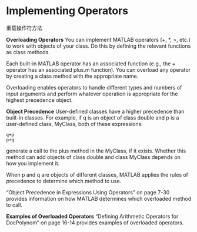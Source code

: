 # Implementing Operators

重载操作符方法

**Overloading Operators**
You can implement MATLAB operators (+, *, >, etc.) to work with objects of your class. Do this by defining the relevant functions as class methods.

Each built-in MATLAB operator has an associated function (e.g., the + operator has an associated plus.m function). You can overload any operator by creating a class method with the appropriate name.

Overloading enables operators to handle different types and numbers of input arguments and perform whatever operation is appropriate for the highest precedence object.

**Object Precedence**
User-defined classes have a higher precedence than built-in classes. For example, if q is an object of class double and p is a user-defined class, MyClass, both of these expressions:

    q+p
    p+q

generate a call to the plus method in the MyClass, if it exists. Whether this method can add objects of class double and class MyClass depends on how you implement it.

When p and q are objects of different classes, MATLAB applies the rules of precedence to determine which method to use.

“Object Precedence in Expressions Using Operators” on page 7-30 provides information on how MATLAB determines which overloaded method to call.

**Examples of Overloaded Operators**
“Defining Arithmetic Operators for DocPolynom” on page 16-14 provides examples of overloaded operators.
